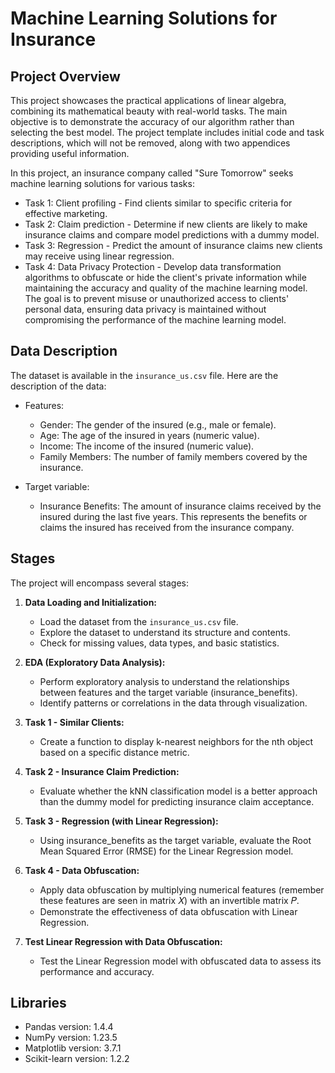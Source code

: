 # Machine Learning Solutions for Insurance

## Project Overview

This project showcases the practical applications of linear algebra, combining its mathematical beauty with real-world tasks. The main objective is to demonstrate the accuracy of our algorithm rather than selecting the best model. The project template includes initial code and task descriptions, which will not be removed, along with two appendices providing useful information.

In this project, an insurance company called "Sure Tomorrow" seeks machine learning solutions for various tasks:

- Task 1: Client profiling - Find clients similar to specific criteria for effective marketing.
- Task 2: Claim prediction - Determine if new clients are likely to make insurance claims and compare model predictions with a dummy model.
- Task 3: Regression - Predict the amount of insurance claims new clients may receive using linear regression.
- Task 4: Data Privacy Protection - Develop data transformation algorithms to obfuscate or hide the client's private information while maintaining the accuracy and quality of the machine learning model. The goal is to prevent misuse or unauthorized access to clients' personal data, ensuring data privacy is maintained without compromising the performance of the machine learning model.

## Data Description

The dataset is available in the `insurance_us.csv` file. Here are the description of the data:

- Features:
  - Gender: The gender of the insured (e.g., male or female).
  - Age: The age of the insured in years (numeric value).
  - Income: The income of the insured (numeric value).
  - Family Members: The number of family members covered by the insurance.
  
- Target variable:
  - Insurance Benefits: The amount of insurance claims received by the insured during the last five years. This represents the benefits or claims the insured has received from the insurance company.
     

## Stages

The project will encompass several stages:

1. **Data Loading and Initialization:**
   - Load the dataset from the `insurance_us.csv` file.
   - Explore the dataset to understand its structure and contents.
   - Check for missing values, data types, and basic statistics.
   

2. **EDA (Exploratory Data Analysis):**
   - Perform exploratory analysis to understand the relationships between features and the target variable (insurance_benefits).
   - Identify patterns or correlations in the data through visualization.
   

3. **Task 1 - Similar Clients:**
   - Create a function to display k-nearest neighbors for the nth object based on a specific distance metric.
   

4. **Task 2 - Insurance Claim Prediction:**
   - Evaluate whether the kNN classification model is a better approach than the dummy model for predicting insurance claim acceptance.
   

5. **Task 3 - Regression (with Linear Regression):**
   - Using insurance_benefits as the target variable, evaluate the Root Mean Squared Error (RMSE) for the Linear Regression model.
   

6. **Task 4 - Data Obfuscation:**
   - Apply data obfuscation by multiplying numerical features (remember these features are seen in matrix 𝑋) with an invertible matrix 𝑃.
   - Demonstrate the effectiveness of data obfuscation with Linear Regression.
   

7. **Test Linear Regression with Data Obfuscation:**
   - Test the Linear Regression model with obfuscated data to assess its performance and accuracy.

## Libraries
- Pandas version: 1.4.4
- NumPy version: 1.23.5
- Matplotlib version: 3.7.1
- Scikit-learn version: 1.2.2
